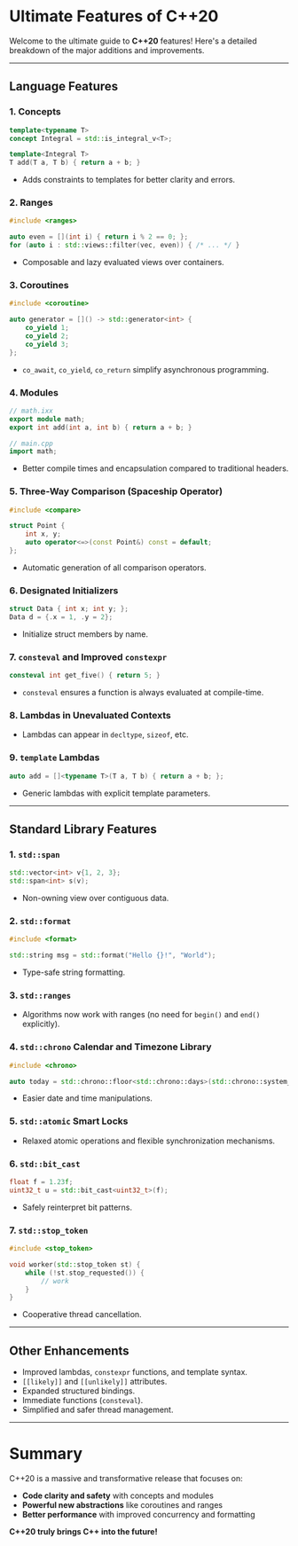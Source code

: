 # Ultimate Features of C++20

Welcome to the ultimate guide to **C++20** features! Here's a detailed breakdown of the major additions and improvements.

---

## Language Features

### 1. Concepts
```cpp
template<typename T>
concept Integral = std::is_integral_v<T>;

template<Integral T>
T add(T a, T b) { return a + b; }
```
- Adds constraints to templates for better clarity and errors.

### 2. Ranges
```cpp
#include <ranges>

auto even = [](int i) { return i % 2 == 0; };
for (auto i : std::views::filter(vec, even)) { /* ... */ }
```
- Composable and lazy evaluated views over containers.

### 3. Coroutines
```cpp
#include <coroutine>

auto generator = []() -> std::generator<int> {
    co_yield 1;
    co_yield 2;
    co_yield 3;
};
```
- `co_await`, `co_yield`, `co_return` simplify asynchronous programming.

### 4. Modules
```cpp
// math.ixx
export module math;
export int add(int a, int b) { return a + b; }

// main.cpp
import math;
```
- Better compile times and encapsulation compared to traditional headers.

### 5. Three-Way Comparison (Spaceship Operator)
```cpp
#include <compare>

struct Point {
    int x, y;
    auto operator<=>(const Point&) const = default;
};
```
- Automatic generation of all comparison operators.

### 6. Designated Initializers
```cpp
struct Data { int x; int y; };
Data d = {.x = 1, .y = 2};
```
- Initialize struct members by name.

### 7. `consteval` and Improved `constexpr`
```cpp
consteval int get_five() { return 5; }
```
- `consteval` ensures a function is always evaluated at compile-time.

### 8. Lambdas in Unevaluated Contexts
- Lambdas can appear in `decltype`, `sizeof`, etc.

### 9. `template` Lambdas
```cpp
auto add = []<typename T>(T a, T b) { return a + b; };
```
- Generic lambdas with explicit template parameters.

---

## Standard Library Features

### 1. `std::span`
```cpp
std::vector<int> v{1, 2, 3};
std::span<int> s(v);
```
- Non-owning view over contiguous data.

### 2. `std::format`
```cpp
#include <format>

std::string msg = std::format("Hello {}!", "World");
```
- Type-safe string formatting.

### 3. `std::ranges`
- Algorithms now work with ranges (no need for `begin()` and `end()` explicitly).

### 4. `std::chrono` Calendar and Timezone Library
```cpp
#include <chrono>

auto today = std::chrono::floor<std::chrono::days>(std::chrono::system_clock::now());
```
- Easier date and time manipulations.

### 5. `std::atomic` Smart Locks
- Relaxed atomic operations and flexible synchronization mechanisms.

### 6. `std::bit_cast`
```cpp
float f = 1.23f;
uint32_t u = std::bit_cast<uint32_t>(f);
```
- Safely reinterpret bit patterns.

### 7. `std::stop_token`
```cpp
#include <stop_token>

void worker(std::stop_token st) {
    while (!st.stop_requested()) {
        // work
    }
}
```
- Cooperative thread cancellation.

---

## Other Enhancements

- Improved lambdas, `constexpr` functions, and template syntax.
- `[[likely]]` and `[[unlikely]]` attributes.
- Expanded structured bindings.
- Immediate functions (`consteval`).
- Simplified and safer thread management.

---

# Summary

C++20 is a massive and transformative release that focuses on:
- **Code clarity and safety** with concepts and modules
- **Powerful new abstractions** like coroutines and ranges
- **Better performance** with improved concurrency and formatting

**C++20 truly brings C++ into the future!**
